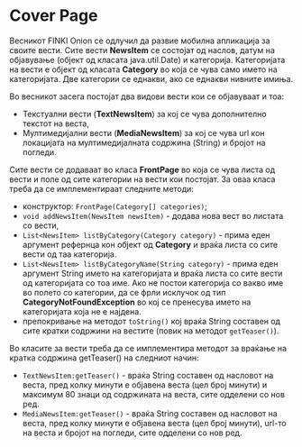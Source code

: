 # Cover Page

<p>Весникот FINKI Onion се одлучил да развие мобилна апликација за своите вести. Сите вести <strong>NewsItem</strong> се состојат од наслов, датум на објавување (објект од класата java.util.Date) и категорија. Категоријата на вести е објект од класата <strong>Category</strong> во која се чува само името на категоријата. Две категории се еднакви, ако се еднакви нивните имиња.</p>

<p>Во весникот засега постојат два видови вести кои се објавуваат и тоа:</p>

<ul>
<li>Текстуални вести (<strong>TextNewsItem</strong>) за кој се чува дополнително текстот на веста,</li>
<li>Мултимедијални вести (<strong>MediaNewsItem</strong>) за кој се чува url кон локацијата на мултимедијалната содржина (String) и бројот на погледи.</li>
</ul>

<p>Сите вести се додаваат во класа <strong>FrontPage</strong> во која се чува листа од вести и поле од сите категории на вести кои постојат. За оваа класа треба да се имплементираат следните методи:</p>

<ul>
<li>конструктор: <code>FrontPage(Category[] categories)</code>;</li>
<li><code>void addNewsItem(NewsItem newsItem)</code> - додава нова вест во листата со вести,</li>
<li><code>List&lt;NewsItem&gt; listByCategory(Category category)</code> - прима еден аргумент рефернца кон објект од <strong>Category</strong> и враќа листа со сите вести од таа категорија.</li>
<li><code>List&lt;NewsItem&gt; listByCategoryName(String category)</code> - прима еден аргумент String името на категоријата и враќа листа со сите вести од категоријата со тоа име. Ако не постои категорија со вакво име во полето со категории, да се фрли исклучок од тип <strong>CategoryNotFoundException</strong> во кој се пренесува името на категоријата која не е најдена.</li>
<li>препокривање на методот <code>toString()</code> кој враќа String составен од сите кратки содржини на вестите (повик на методот <code>getTeaser()</code>).</li>
</ul>

<p>Во класите за вести треба да се имплементира методот за враќање на кратка содржина getTeaser() на следниот начин:</p>

<ul>
<li><code>TextNewsItem:getTeaser()</code> - враќа String составен од насловот на веста, пред колку минути е објавена веста (цел број минути) и максимум 80 знаци од содржината на веста, сите одделени со нов ред.</li>
<li><code>MediaNewsItem:getTeaser()</code> - враќа String составен од насловот на веста, пред колку минути е објавена веста (цел број минути), url-то на веста и бројот на погледи, сите одделени со нов ред.</li>
</ul>